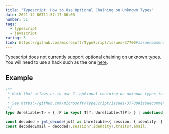 ```yaml
---
title: "Typescript: How to Use Optional Chaining on Unknown Types"
date: 2021-12-06T11:57:17-06:00
number: 51
tags:
  - typescript
  - javascript
rating: 3
link: https://github.com/microsoft/TypeScript/issues/37700#issuecomment-940865298
---
```


Typescript does not currently support optional chaining on unknown types. You will need to use a hack such as the one [here](https://github.com/microsoft/TypeScript/issues/37700#issuecomment-940865298).

## Example

```ts
/**
 * Hack that allows us to use ?. optional chaining on unknown types in Typescript.
 *
 * See https://github.com/microsoft/TypeScript/issues/37700#issuecomment-940865298
 */
type Unreliable<T> = { [P in keyof T]?: Unreliable<T[P]> } | undefined;

const decoded = jwt_decode(jwt) as Unreliable<{ session: { identity: { traits: { email: string } } } }>;
const decodedEmail = decoded?.session?.identity?.traits?.email;
```
